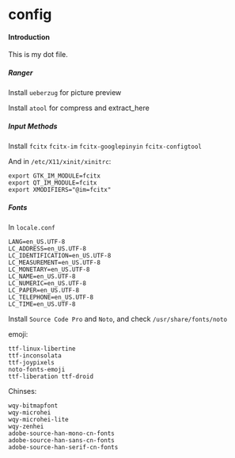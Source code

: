 # config

#### Introduction

This is my dot file.

##### Ranger

Install `ueberzug` for picture preview

Install `atool` for compress and extract_here

##### Input Methods

Install `fcitx` `fcitx-im` `fcitx-googlepinyin` `fcitx-configtool`

And in `/etc/X11/xinit/xinitrc`:

```
export GTK_IM_MODULE=fcitx
export QT_IM_MODULE=fcitx
export XMODIFIERS="@im=fcitx"
```

##### Fonts

In `locale.conf`

```
LANG=en_US.UTF-8
LC_ADDRESS=en_US.UTF-8
LC_IDENTIFICATION=en_US.UTF-8
LC_MEASUREMENT=en_US.UTF-8
LC_MONETARY=en_US.UTF-8
LC_NAME=en_US.UTF-8
LC_NUMERIC=en_US.UTF-8
LC_PAPER=en_US.UTF-8
LC_TELEPHONE=en_US.UTF-8
LC_TIME=en_US.UTF-8
```

Install `Source Code Pro` and `Noto`, and check `/usr/share/fonts/noto`

emoji:

```
ttf-linux-libertine
ttf-inconsolata
ttf-joypixels
noto-fonts-emoji
ttf-liberation ttf-droid
```

Chinses:

```
wqy-bitmapfont
wqy-microhei
wqy-microhei-lite
wqy-zenhei
adobe-source-han-mono-cn-fonts
adobe-source-han-sans-cn-fonts
adobe-source-han-serif-cn-fonts
```
